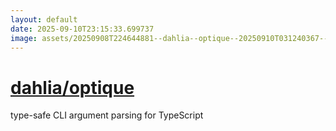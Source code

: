 ```yaml
---
layout: default
date: 2025-09-10T23:15:33.699737
image: assets/20250908T224644881--dahlia--optique--20250910T031240367--cropped.png
---
```


# [dahlia/optique](https://github.com/dahlia/optique)

type-safe CLI argument parsing for TypeScript
